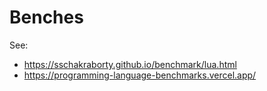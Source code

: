# Benches

See:
- https://sschakraborty.github.io/benchmark/lua.html
- https://programming-language-benchmarks.vercel.app/